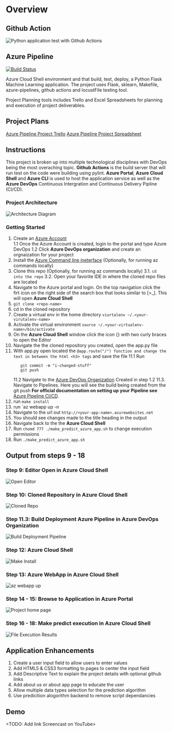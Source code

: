 # Overview

## Github Action 
![Python application test with Github Actions](https://github.com/iCre8/azureFlask-ml/workflows/Python%20application%20test%20with%20Github%20Actions/badge.svg)

## Azure Pipeline
[![Build Status](https://dev.azure.com/iCre8/Flask%20App/_apis/build/status/iCre8.azureFlask-ml-app?branchName=main)](https://dev.azure.com/iCre8/Flask%20App/_build/latest?definitionId=17&branchName=main)

Azure Cloud Shell environment and that build, test, deploy, a Python Flask Machine Learning application. The project uses Flask, sklearn, Makefile, azure-pipelines, github actions and locustFile testing tool.

Project Planning tools includes Trello and Excel Spreadsheets for planning and execution of project deliverables.

## Project Plans 

[Azure Pipeline Project Trello](https://trello.com/b/6obahJRP/azure-piplines)
[Azure Pipeline Project Spreadsheet](https://docs.google.com/spreadsheets/d/1PCDJgYve5tpazcsaU8GRSRarUgYvU2487QDgchKcLRA/edit?usp=sharing)

## Instructions
This project is broken up into multiple technological disciplines with DevOps being the most overaching topic. 
**Github Actions** is the build server that will run test on the code were building using pylint. 
**Azure Portal**, **Azure Cloud Shell** and **Azure CLI** is used to host the application service as well as the **Azure DevOps** Continuous Intergration and Continuous Delivery Pipline (CI/CD). 

### Project Architecture 
![Architecture Diagram](./imgs/CI_CD_Github_AzurePipeline.png)

### Getting Started

1. Create an [Azure Account](https://portal.azure.com/)  
    1.1 Once the Azure Account is created, login to the portal and type Azure DevOps
    1.2 Click **Azure DevOps organization** and create an orgnaization for your project 
2. Install the [Azure Command line ineterface](https://docs.microsoft.com/en-us/cli/azure/install-azure-cli?view=azure-cli-latest) (Optionally, for running az commands locally)
3. Clone this repo (Optionally, for running az commands locally)
    3.1. `cd into the repo` 
    3.2. Open your favorite IDE in where the cloned repo files are located
4. Navigate to the Azure portal and login. On the top navigation click the firt icon on the right side of the search box that looks similar to [>_]. This will open **Azure Cloud Shell**
5. `git clone <repo-name>`
6. cd in the cloned repository 
7. Create a virtual env in the home directory `viurtalenv ~/.<your-virutalenv-name>`
8. Activate the virtual environment `source ~/.<your-virtualenv-name>/bin/activate`
9. On the **Azure Cloud Shell** window click the icon {} with two curly braces to open the Editor
10. Navigate the the cloned repository you created, open the app.py file
11. With app.py open located the `@app.route("/") function and change the text in between the html <h3> tags` and save the file 
    11.1 Run 
    ```git add . 
       git commit -m "i-changed-stuff"
       git push
    ```
    11.2 Navigate to the [Azure DevOps Organization](https://portal.azure.com/#blade/AzureTfsExtension/OrganizationsTemplateBlade) Created in step 1.2
    11.3. Navigate to Pipelines. Here you will see the build being created from the git push
    **For official documentation on setting up your Pipeline see** 
  [Azure Pipeline CI/CD](https://docs.microsoft.com/en-us/azure/devops/pipelines/ecosystems/python-webapp?view=azure-devops).
12. run `make install` 
13. run `az webapp up -n <your-webapp-name>
14. Navigate to the url out `http://<your-app-name>.asurewebsites.net`
15. You should see changes made to the title heading in the output
16. Navigate back to the the **Azure Cloud Shell** 
17. Run `chomd 777 ./make_predict_azure_app.sh` to change execution permissions
18. Run `./make_predict_azure_app.sh` 


## Output from steps 9 - 18

### Step 9: Editor Open in Azure Cloud Shell
![Open Editor](./imgs/openEditor.png)

### Step 10: Cloned Repository in Azure Cloud Shell
![Cloned Repo](./imgs/openEditor.png)

### Step 11.3: Build Deployment Azure Pipeline in Azure DevOps Organization
![Build Deployment Pipeline](./imgs/CI_CD_Pipeline.png)

### Step 12: Azure Cloud Shell
![Make Install](./imgs/makeInstall.png)

### Step 13: Azure WebApp in Azure Cloud Shell
![az webapp up](./imgs/azWebAppUp.png)

### Step 14 - 15: Browse to Application in Azure Portal
![Project home page](./imgs/flask-ml-app-homepage.png)

### Step 16 - 18: Make predict execution in Azure Cloud Shell
![File Execution Results](./imgs/make_predict_results.png)

## Application Enhancements
1. Create a user input field to allow users to enter values 
2. Add HTML5 & CSS3 formatting to pages to center the input field 
3. Add Descriptive Text to explain the project details with optional github links
4. Add about us or about app page to educate the user 
5. Allow multiple data types selection for the prediction algorithm 
6. Use predicition alogorithm backend to remove script dependancies 

## Demo 

<TODO: Add link Screencast on YouTube>


